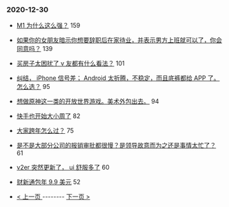 ### 2020-12-30 
- [M1 为什么这么强？](https://www.v2ex.com/t/740196) 159
- [如果你的女朋友暗示你想要辞职后在家待业，并表示男方上班就可以了，你会同意吗？](https://www.v2ex.com/t/740219) 139
- [买房子太困扰了 v 友都有什么看法？](https://www.v2ex.com/t/740157) 101
- [纠结， iPhone 信号差； Android 太折腾，不稳定，而且底裤都给 APP 了。怎么选？](https://www.v2ex.com/t/740143) 95
- [想做原神这一类的开放世界游戏。美术外包出去。](https://www.v2ex.com/t/740270) 94
- [快手也开始大小周了](https://www.v2ex.com/t/740283) 82
- [大家跨年怎么过？](https://www.v2ex.com/t/740202) 75
- [是不是大部分公司的报销审批都很慢？是领导故意而为之还是事情太忙了？](https://www.v2ex.com/t/740244) 61
- [v2er 突然更新了， ui 舒服多了](https://www.v2ex.com/t/740216) 60
- [财新通包年 9.9 美元](https://www.v2ex.com/t/740284) 52 

- [ < 上一页 ](https://github.com/able8/v2ex-hot-record/blob/master/2020-12-29.md) -------- [ 下一页 > ](https://github.com/able8/v2ex-hot-record/blob/master/2020-12-31.md)